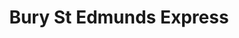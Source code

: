 ---
title: "Bury St Edmunds Express"
url: /bury-st-edmunds/bury-st-edmunds-express/
shop: Lebensmittel
---